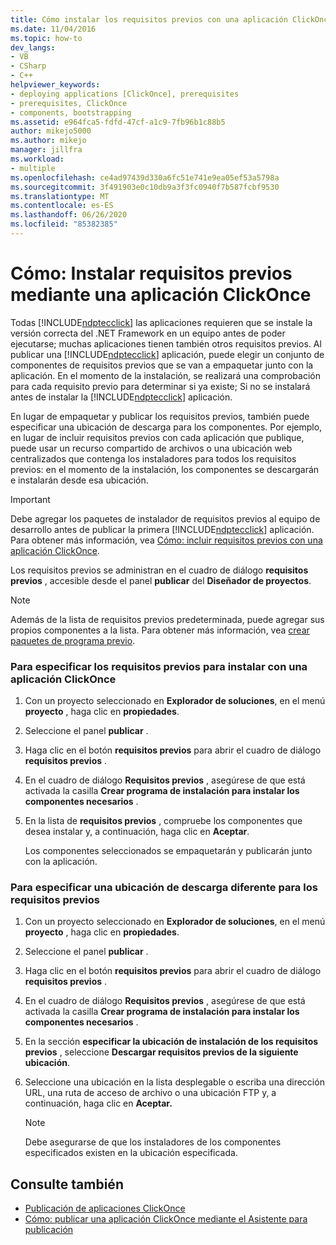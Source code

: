 ```yaml
---
title: Cómo instalar los requisitos previos con una aplicación ClickOnce | Microsoft Docs
ms.date: 11/04/2016
ms.topic: how-to
dev_langs:
- VB
- CSharp
- C++
helpviewer_keywords:
- deploying applications [ClickOnce], prerequisites
- prerequisites, ClickOnce
- components, bootstrapping
ms.assetid: e964fca5-fdfd-47cf-a1c9-7fb96b1c88b5
author: mikejo5000
ms.author: mikejo
manager: jillfra
ms.workload:
- multiple
ms.openlocfilehash: ce4ad97439d330a6fc51e741e9ea05ef53a5798a
ms.sourcegitcommit: 3f491903e0c10db9a3f3fc0940f7b587fcbf9530
ms.translationtype: MT
ms.contentlocale: es-ES
ms.lasthandoff: 06/26/2020
ms.locfileid: "85382385"
---
```

# <a name="how-to-install-prerequisites-with-a-clickonce-application"></a>Cómo: Instalar requisitos previos mediante una aplicación ClickOnce
Todas [!INCLUDE[ndptecclick](../deployment/includes/ndptecclick_md.md)] las aplicaciones requieren que se instale la versión correcta del .NET Framework en un equipo antes de poder ejecutarse; muchas aplicaciones tienen también otros requisitos previos. Al publicar una [!INCLUDE[ndptecclick](../deployment/includes/ndptecclick_md.md)] aplicación, puede elegir un conjunto de componentes de requisitos previos que se van a empaquetar junto con la aplicación. En el momento de la instalación, se realizará una comprobación para cada requisito previo para determinar si ya existe; Si no se instalará antes de instalar la [!INCLUDE[ndptecclick](../deployment/includes/ndptecclick_md.md)] aplicación.

 En lugar de empaquetar y publicar los requisitos previos, también puede especificar una ubicación de descarga para los componentes. Por ejemplo, en lugar de incluir requisitos previos con cada aplicación que publique, puede usar un recurso compartido de archivos o una ubicación web centralizados que contenga los instaladores para todos los requisitos previos: en el momento de la instalación, los componentes se descargarán e instalarán desde esa ubicación.

> [!IMPORTANT]
> Debe agregar los paquetes de instalador de requisitos previos al equipo de desarrollo antes de publicar la primera [!INCLUDE[ndptecclick](../deployment/includes/ndptecclick_md.md)] aplicación. Para obtener más información, vea [Cómo: incluir requisitos previos con una aplicación ClickOnce](../deployment/how-to-include-prerequisites-with-a-clickonce-application.md).

 Los requisitos previos se administran en el cuadro de diálogo **requisitos previos** , accesible desde el panel **publicar** del **Diseñador de proyectos**.

> [!NOTE]
> Además de la lista de requisitos previos predeterminada, puede agregar sus propios componentes a la lista. Para obtener más información, vea [crear paquetes de programa previo](../deployment/creating-bootstrapper-packages.md).

### <a name="to-specify-prerequisites-to-install-with-a-clickonce-application"></a>Para especificar los requisitos previos para instalar con una aplicación ClickOnce

1. Con un proyecto seleccionado en **Explorador de soluciones**, en el menú **proyecto** , haga clic en **propiedades**.

2. Seleccione el panel **publicar** .

3. Haga clic en el botón **requisitos previos** para abrir el cuadro de diálogo **requisitos previos** .

4. En el cuadro de diálogo **Requisitos previos** , asegúrese de que está activada la casilla **Crear programa de instalación para instalar los componentes necesarios** .

5. En la lista de **requisitos previos** , compruebe los componentes que desea instalar y, a continuación, haga clic en **Aceptar**.

     Los componentes seleccionados se empaquetarán y publicarán junto con la aplicación.

### <a name="to-specify-a-different-download-location-for-prerequisites"></a>Para especificar una ubicación de descarga diferente para los requisitos previos

1. Con un proyecto seleccionado en **Explorador de soluciones**, en el menú **proyecto** , haga clic en **propiedades**.

2. Seleccione el panel **publicar** .

3. Haga clic en el botón **requisitos previos** para abrir el cuadro de diálogo **requisitos previos** .

4. En el cuadro de diálogo **Requisitos previos** , asegúrese de que está activada la casilla **Crear programa de instalación para instalar los componentes necesarios** .

5. En la sección **especificar la ubicación de instalación de los requisitos previos** , seleccione **Descargar requisitos previos de la siguiente ubicación**.

6. Seleccione una ubicación en la lista desplegable o escriba una dirección URL, una ruta de acceso de archivo o una ubicación FTP y, a continuación, haga clic en **Aceptar.**

    > [!NOTE]
    > Debe asegurarse de que los instaladores de los componentes especificados existen en la ubicación especificada.

## <a name="see-also"></a>Consulte también
- [Publicación de aplicaciones ClickOnce](../deployment/publishing-clickonce-applications.md)
- [Cómo: publicar una aplicación ClickOnce mediante el Asistente para publicación](../deployment/how-to-publish-a-clickonce-application-using-the-publish-wizard.md)